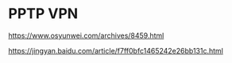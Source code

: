 # PPTP VPN



https://www.osyunwei.com/archives/8459.html

https://jingyan.baidu.com/article/f7ff0bfc1465242e26bb131c.html